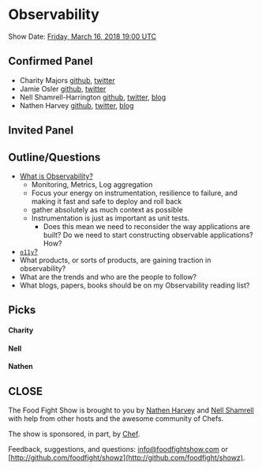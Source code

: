 # Observability

Show Date:  [Friday, March 16, 2018 19:00 UTC](http://everytimezone.com/#2018-3-16,420,cn3)


Confirmed Panel<a name="panel"></a>
-----

* Charity Majors [github](https://github.com/charity), [twitter](https://twitter.com/mipsytipsy)
* Jamie Osler [github](https://github.com/josler), [twitter](https://twitter.com/jjosler)
* Nell Shamrell-Harrington [github](https://github.com/nellshamrell), [twitter](https://twitter.com/nellshamrell), [blog](http://nellshamrell.com/)
* Nathen Harvey [github](http://github.com/nathenharvey), [twitter](http://twitter.com/nathenharvey), [blog](http://nathenharvey.com)

Invited Panel
-----


Outline/Questions
-----------------

* [What is Observability?](https://honeycomb.io/observability/)
  * Monitoring, Metrics, Log aggregation
  * Focus your energy on instrumentation, resilience to failure, and making it fast and safe to deploy and roll back
  * gather absolutely as much context as possible
  * Instrumentation is just as important as unit tests.
    * Does this mean we need to reconsider the way applications are built?  Do we need to start constructing observable applications?  How?
* [`o11y`?](https://twitter.com/copyconstruct/status/908493669518290944?lang=en)
* What products, or sorts of products, are gaining traction in observability?
* What are the trends and who are the people to follow?
* What blogs, papers, books should be on my Observability reading list?

Picks<a name="picks"></a>
-----

#### Charity

#### Nell

#### Nathen


CLOSE
-----

The Food Fight Show is brought to you by [Nathen Harvey](https://twitter.com/nathenharvey) and [Nell Shamrell](https://twitter.com/nellshamrell) with help from other hosts and the awesome community of Chefs.

The show is sponsored, in part, by [Chef](http://www.chef.io).

Feedback, suggestions, and questions:  [info@foodfightshow.com](mailto:info@foodfightshow.com) or  [http://github.com/foodfight/showz](http://github.com/foodfight/showz).
